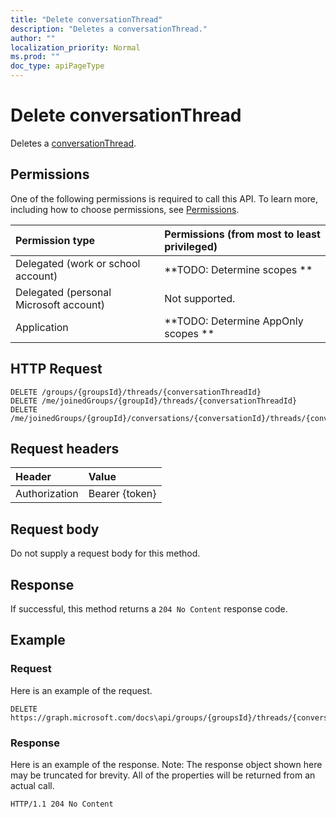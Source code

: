 ```yaml
---
title: "Delete conversationThread"
description: "Deletes a conversationThread."
author: ""
localization_priority: Normal
ms.prod: ""
doc_type: apiPageType
---
```


# Delete conversationThread

Deletes a [conversationThread](../resources/conversationthread.md).

## Permissions
One of the following permissions is required to call this API. To learn more, including how to choose permissions, see [Permissions](/concepts/permissions-reference.md).

|Permission type|Permissions (from most to least privileged)|
|:---|:---|
|Delegated (work or school account)|**TODO: Determine scopes **|
|Delegated (personal Microsoft account)|Not supported.|
|Application|**TODO: Determine AppOnly scopes **|

## HTTP Request
<!-- {
  "blockType": "ignored"
}
-->
``` http
DELETE /groups/{groupsId}/threads/{conversationThreadId}
DELETE /me/joinedGroups/{groupId}/threads/{conversationThreadId}
DELETE /me/joinedGroups/{groupId}/conversations/{conversationId}/threads/{conversationThreadId}
```

## Request headers
|Header|Value|
|:---|:---|
|Authorization|Bearer {token}|

## Request body
Do not supply a request body for this method.

## Response
If successful, this method returns a `204 No Content` response code.

## Example

### Request
Here is an example of the request.
<!-- {
  "blockType": "request",
  "name": "delete_conversationthread"
}
-->
``` http
DELETE https://graph.microsoft.com/docs\api/groups/{groupsId}/threads/{conversationThreadId}
```

### Response
Here is an example of the response. Note: The response object shown here may be truncated for brevity. All of the properties will be returned from an actual call.
<!-- {
  "blockType": "response",
  "truncated": true
}
-->
``` http
HTTP/1.1 204 No Content
```


